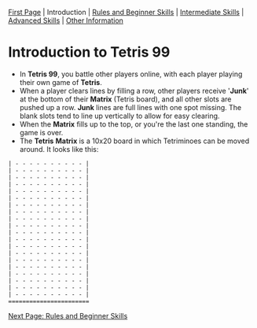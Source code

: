 [First Page](README.md) | Introduction | [Rules and Beginner Skills](Beginner.md) | [Intermediate Skills](Intermediate.md) | [Advanced Skills](Advanced.md) | [Other Information](Other.md)

# Introduction to **Tetris 99**

- In **Tetris 99**, you battle other players online, with each player playing their own game of **Tetris**.
- When a player clears lines by filling a row, other players receive '**Junk**' at the bottom of their **Matrix** (Tetris board), and all other slots are pushed up a row. **Junk** lines are full lines with one spot missing. The blank slots tend to line up vertically to allow for easy clearing.
- When the **Matrix** fills up to the top, or you're the last one standing, the game is over.
- The **Tetris** **Matrix** is a 10x20 board in which Tetriminoes can be moved around. It looks like this:

```
| - - - - - - - - - - |
| - - - - - - - - - - |
| - - - - - - - - - - |
| - - - - - - - - - - |
| - - - - - - - - - - |
| - - - - - - - - - - |
| - - - - - - - - - - |
| - - - - - - - - - - |
| - - - - - - - - - - |
| - - - - - - - - - - |
| - - - - - - - - - - |
| - - - - - - - - - - |
| - - - - - - - - - - |
| - - - - - - - - - - |
| - - - - - - - - - - |
| - - - - - - - - - - |
| - - - - - - - - - - |
| - - - - - - - - - - |
| - - - - - - - - - - |
| - - - - - - - - - - |
=======================
```

[Next Page: Rules and Beginner Skills](Beginner.md)
